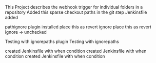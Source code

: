 This Project describes the webhook trigger for individual folders in a repository
Added this sparse checkout paths in the git step
Jenkinsfile added

pathignore plugin installed
place this as revert ignore
place this as revert ignore -> unchecked

Testing with ignorepaths plugin
Testing with ignorepaths

created Jenkinsfile with when condition
created Jenkinsfile with when condition
created Jenkinsfile with when condition
